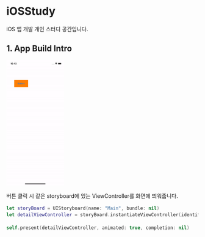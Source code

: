 # iOSStudy
iOS 앱 개발 개인 스터디 공간입니다.

## 1. App Build Intro

<img src="./resources/1.AppBuildIntro.gif" width="30%" height="30%"/>

버튼 클릭 시 같은 storyboard에 있는 ViewController를 화면에 띄워줍니다.

``` swift
let storyBoard = UIStoryboard(name: "Main", bundle: nil)
let detailViewController = storyBoard.instantiateViewController(identifier: "DetailViewController") as DetailViewController

self.present(detailViewController, animated: true, completion: nil)
```

